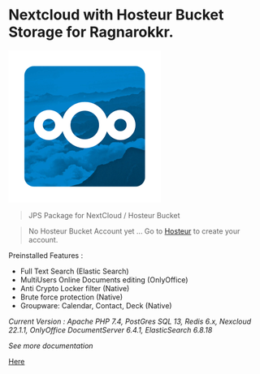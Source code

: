 # Nextcloud with Hosteur Bucket Storage for Ragnarokkr.

![nextcloud logo](/images/logo.png)

>JPS Package for NextCloud / Hosteur Bucket

>No Hosteur Bucket Account yet ...
>Go to [Hosteur](https://www.hosteur.com/business/stockage/bucket) to create your account.

Preinstalled Features :
 - Full Text Search (Elastic Search)
 - MultiUsers Online Documents editing (OnlyOffice)
 - Anti Crypto Locker filter (Native)
 - Brute force protection (Native)
 - Groupware: Calendar, Contact, Deck (Native)

*Current Version : Apache PHP 7.4, PostGres SQL 13, Redis 6.x, Nexcloud 22.1.1, OnlyOffice DocumentServer 6.4.1, ElasticSearch 6.8.18*

*See more documentation*

[Here](./docs/)